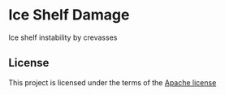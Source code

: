 # Ice Shelf Damage

Ice shelf instability by crevasses 



## License

This project is licensed under the terms of the [Apache license](/LICENSE.md)
